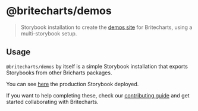 # @britecharts/demos

> Storybook installation to create the [demos site][demos] for Britecharts, using a multi-storybook setup.

## Usage
`@britecharts/demos` by itself is a simple Storybook installation that exports Storybooks from other Bricharts packages. 

You can see [here][demos] the production Storybook deployed.

If you want to help completing these, check our [contributing guide][contributing] and get started collaborating with Britecharts.

[demos]: **
[contributing]: https://github.com/britecharts/britecharts/blob/master/.github/CONTRIBUTING.md
